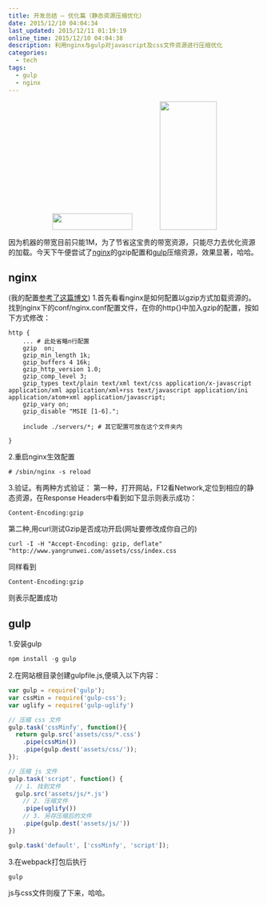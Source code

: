 ```yaml
---
title: 开发总结 — 优化篇（静态资源压缩优化）
date: 2015/12/10 04:04:34
last_updated: 2015/12/11 01:19:19
online_time: 2015/12/10 04:04:38
description: 利用nginx与gulp对javascript及css文件资源进行压缩优化
categories:
  - tech
tags:
  - gulp
  - nginx
---
```


<p align="center">
  	<img width="160px" height="33px" src="https://upload.wikimedia.org/wikipedia/commons/thumb/c/c5/Nginx_logo.svg/160px-Nginx_logo.svg.png"><img height="257" width="114" src="https://raw.githubusercontent.com/gulpjs/artwork/master/gulp-2x.png" style="margin-left: 55px;">
</p>

因为机器的带宽目前只能1M，为了节省这宝贵的带宽资源，只能尽力去优化资源的加载。今天下午便尝试了[nginx](http://nginx.org/en/)的gzip配置和[gulp](https://github.com/gulpjs/gulp)压缩资源，效果显著，哈哈。

## nginx
(我的配置[参考了这篇博文](http://zhangliblog.sinaapp.com/?p=219))
1.首先看看nginx是如何配置以gzip方式加载资源的。
找到nginx下的conf/nginx.conf配置文件，在你的http{}中加入gzip的配置，按如下方式修改：
```nginx
http {
    ... # 此处省略n行配置
    gzip  on;
    gzip_min_length 1k;
    gzip_buffers 4 16k;
    gzip_http_version 1.0;
    gzip_comp_level 3;
    gzip_types text/plain text/xml text/css application/x-javascript application/xml application/xml+rss text/javascript application/ini application/atom+xml application/javascript;
    gzip_vary on;
    gzip_disable "MSIE [1-6].";

    include ./servers/*; # 其它配置可放在这个文件夹内

}
```
2.重启nginx生效配置
```
# /sbin/nginx -s reload
```
3.验证。有两种方式验证：
第一种，打开网站，F12看Network,定位到相应的静态资源，在Response Headers中看到如下显示则表示成功：
```
Content-Encoding:gzip
```
第二种,用curl测试Gzip是否成功开启(网址要修改成你自己的)
```
curl -I -H "Accept-Encoding: gzip, deflate" "http://www.yangrunwei.com/assets/css/index.css
```
同样看到
```
Content-Encoding:gzip
```
则表示配置成功

## gulp
1.安装gulp
```javascript
npm install -g gulp
```

2.在网站根目录创建gulpfile.js,便填入以下内容：
```javascript
var gulp = require('gulp');
var cssMin = require('gulp-css');
var uglify = require('gulp-uglify')

// 压缩 css 文件
gulp.task('cssMinfy', function(){
  return gulp.src('assets/css/*.css')
    .pipe(cssMin())
    .pipe(gulp.dest('assets/css/'));
});

// 压缩 js 文件
gulp.task('script', function() {
  // 1. 找到文件
  gulp.src('assets/js/*.js')
    // 2. 压缩文件
    .pipe(uglify())
    // 3. 另存压缩后的文件
    .pipe(gulp.dest('assets/js/'))
})

gulp.task('default', ['cssMinfy', 'script']);
```

3.在webpack打包后执行
```shell
gulp
```
js与css文件则瘦了下来，哈哈。
